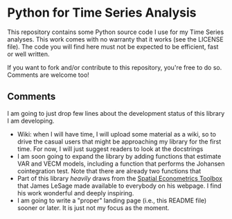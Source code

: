 # Python for Time Series Analysis

This repository contains some Python source code I use for my Time Series analyses.
This work comes with no warranty that it works (see the LICENSE file).
The code you will find here must not be expected to be efficient, fast or well written.

If you want to fork and/or contribute to this repository, you're free to do so.
Comments are welcome too!


## Comments

I am going to just drop few lines about the development status of this library I am developing.

* Wiki: when I will have time, I will upload some material as a wiki, so to drive the casual users that might be approaching my library for the first time.
  For now, I will just suggest readers to look at the docstrings
* I am soon going to expand the library by adding functions that estimate VAR and VECM models, including a function that performs the Johansen cointegration test.
  Note that there are already two functions that
* Part of this library *heavily* draws from the [Spatial Econometrics Toolbox](http://www.spatial-econometrics.com/) that James LeSage made available to everybody on his webpage.
  I find his work wonderful and deeply inspiring.
* I am going to write a "proper" landing page (i.e., this README file) sooner or later.
  It is just not my focus as the moment.
